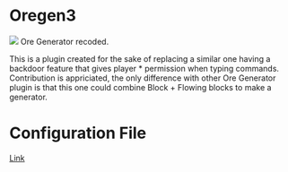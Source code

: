 # Oregen3
![](https://i.imgur.com/mbpigXo.png)
Ore Generator recoded.

This is a plugin created for the sake of replacing a similar one having a backdoor feature that gives player * permission when typing commands.
Contribution is appriciated, the only difference with other Ore Generator plugin is that this one could combine Block + Flowing blocks to make a generator.

# Configuration File
 [Link](https://github.com/xHexed/Oregen3/blob/master/src/main/resources/config.yml)

